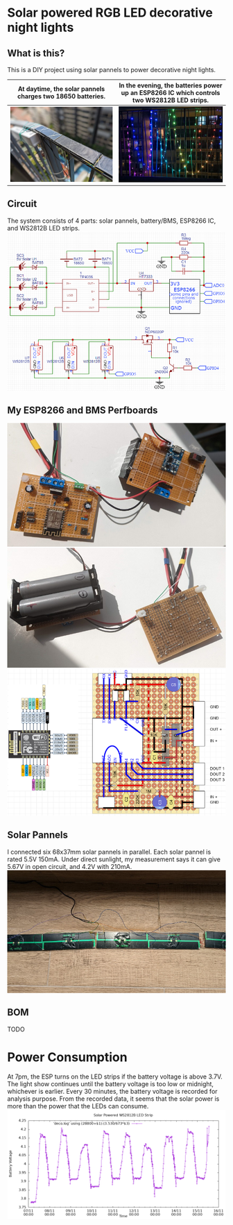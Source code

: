 # Solar powered RGB LED decorative night lights

## What is this?

This is a DIY project using solar pannels to power decorative night lights.

At daytime, the solar pannels charges two 18650 batteries. | In the evening, the batteries power up an ESP8266 IC which controls two WS2812B LED strips.
:-------------------------:|:-------------------------:
![Solar Pannels Daytime](/solar-day.jpg)  |  ![Night Light](/night-light.jpg)

## Circuit

The system consists of 4 parts: solar pannels, battery/BMS, ESP8266 IC, and WS2812B LED strips.
![Night Light](/schematic.png)

## My ESP8266 and BMS Perfboards

![Night Light](/circuit-front.jpg)
![Night Light](/circuit-back.jpg)
![Night Light](/esp-schematic.png)

## Solar Pannels

I connected six 68x37mm solar pannels in parallel. Each solar pannel is rated
5.5V 150mA.
Under direct sunlight, my measurement says it can give 5.67V in open circuit,
and 4.2V with 210mA.
![Night Light](/solar-back.jpg)

## BOM

TODO

# Power Consumption

At 7pm, the ESP turns on the LED strips if the battery voltage is above 3.7V.
The light show continues until the battery voltage is too low or midnight,
whichever is earlier.
Every 30 minutes, the battery voltage is recorded for analysis purpose.
From the recorded data, it seems that the solar power is more than the power
that the LEDs can consume.
![Night Light](/power-plot.png)
